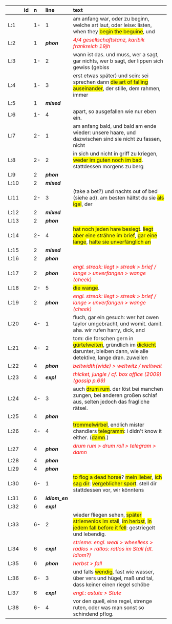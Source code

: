 |     |id |n   |line                   |text                                                                                                                                                                                                                                                                                        |
|:----|:--|:---|:----------------------|:-------------------------------------------------------------------------------------------------------------------------------------------------------------------------------------------------------------------------------------------------------------------------------------------|
|L:1  |   |1-  |1                      |am anfang war, oder zu beginn, welche art laut, oder leise: listen, when they <span style="background-color:#ff0;">begin the beguine</span>, und                                                                                                                                            |
|L:2  |   |1   |<b><i>phon</i></b>     |<span style="font-style:oblique;color:red;">4/4 gesellschaftstanz, karibik frankreich 19jh</span>                                                                                                                                                                                           |
|L:3  |   |1-  |2                      |wann ist das. und muss, wer a sagt, gar nichts, wer b sagt, der lippen sich gewiss (gebiss                                                                                                                                                                                                  |
|L:4  |   |1-  |3                      |erst etwas später) und sein: sei sprechen dann <span style="background-color:#ff0;">die art of falling auseinander</span>, der stille, dem rahmen, immer                                                                                                                                    |
|L:5  |   |1   |<b><i>mixed</i></b>    |<span style="font-style:oblique;color:red;"></span>                                                                                                                                                                                                                                         |
|L:6  |   |1-  |4                      |apart, so ausgefallen wie nur eben ein.                                                                                                                                                                                                                                                     |
|L:7  |   |2-  |1                      |am anfang bald, und bald am ende wieder: unsere haare, und dazwischen sind sie nicht zu fassen, nicht                                                                                                                                                                                       |
|L:8  |   |2-  |2                      |in sich und nicht in griff zu kriegen, <span style="background-color:#ff0;">weder im guten noch im bad</span>. stattdessen morgens zu berg                                                                                                                                                  |
|L:9  |   |2   |<b><i>phon</i></b>     |<span style="font-style:oblique;color:red;"></span>                                                                                                                                                                                                                                         |
|L:10 |   |2   |<b><i>mixed</i></b>    |<span style="font-style:oblique;color:red;"></span>                                                                                                                                                                                                                                         |
|L:11 |   |2-  |3                      |(take a bet?) und nachts out of bed (siehe ad). am besten hältst du sie <span style="background-color:#ff0;">als igel</span>, der                                                                                                                                                           |
|L:12 |   |2   |<b><i>mixed</i></b>    |<span style="font-style:oblique;color:red;"></span>                                                                                                                                                                                                                                         |
|L:13 |   |2   |<b><i>phon</i></b>     |<span style="font-style:oblique;color:red;"></span>                                                                                                                                                                                                                                         |
|L:14 |   |2-  |4                      |<span style="background-color:#ff0;">hat noch jeden hare besiegt</span>. <span style="background-color:#ff0;">liegt aber eine strähne im brief</span>, <span style="background-color:#ff0;">gar eine lange</span>, <span style="background-color:#ff0;">halte sie unverfänglich an</span>   |
|L:15 |   |2   |<b><i>mixed</i></b>    |<span style="font-style:oblique;color:red;"></span>                                                                                                                                                                                                                                         |
|L:16 |   |2   |<b><i>phon</i></b>     |<span style="font-style:oblique;color:red;"></span>                                                                                                                                                                                                                                         |
|L:17 |   |2   |<b><i>phon</i></b>     |<span style="font-style:oblique;color:red;">engl. streak: liegt > streak > brief / lange > unverfangen  > wange (cheek)</span>                                                                                                                                                              |
|L:18 |   |2-  |5                      |<span style="background-color:#ff0;">die wange</span>.                                                                                                                                                                                                                                      |
|L:19 |   |2   |<b><i>phon</i></b>     |<span style="font-style:oblique;color:red;">engl. streak: liegt > streak > brief / lange > unverfangen  > wange (cheek)</span>                                                                                                                                                              |
|L:20 |   |4-  |1                      |fluch, gar ein gesuch: wer hat owen taylor umgebracht, und womit. damit. aha. wir rufen harry, dick, and                                                                                                                                                                                    |
|L:21 |   |4-  |2                      |tom: die forschen gern in <span style="background-color:#ff0;">gürtelweiten</span>, gründlich im <span style="background-color:#ff0;">dickicht</span> darunter, bleiben dann, wie alle detektive, lange dran. zuweilen                                                                      |
|L:22 |   |4   |<b><i>phon</i></b>     |<span style="font-style:oblique;color:red;">beltwidth(wide) > weltwitz / weltweit</span>                                                                                                                                                                                                    |
|L:23 |   |4   |<b><i>expl</i></b>     |<span style="font-style:oblique;color:red;">thicket, jungle / cf. box office (2009) (gossip p.69)</span>                                                                                                                                                                                    |
|L:24 |   |4-  |3                      |auch <span style="background-color:#ff0;">drum rum</span>. der löst bei manchen zungen, bei anderen großen schlaf aus, selten jedoch das fragliche rätsel.                                                                                                                                  |
|L:25 |   |4   |<b><i>phon</i></b>     |<span style="font-style:oblique;color:red;"></span>                                                                                                                                                                                                                                         |
|L:26 |   |4-  |4                      |<span style="background-color:#ff0;">trommelwirbel</span>, endlich mister chandlers <span style="background-color:#ff0;">telegramm</span>: i didn't know it either. (<span style="background-color:#ff0;">damn</span>.)                                                                     |
|L:27 |   |4   |<b><i>phon</i></b>     |<span style="font-style:oblique;color:red;">drum rum > drum roll > telegram > damn</span>                                                                                                                                                                                                   |
|L:28 |   |4   |<b><i>phon</i></b>     |<span style="font-style:oblique;color:red;"></span>                                                                                                                                                                                                                                         |
|L:29 |   |4   |<b><i>phon</i></b>     |<span style="font-style:oblique;color:red;"></span>                                                                                                                                                                                                                                         |
|L:30 |   |6-  |1                      |<span style="background-color:#ff0;">to flog a dead horse</span>? <span style="background-color:#ff0;">mein lieber</span>, <span style="background-color:#ff0;">ich sag dir</span>: <span style="background-color:#ff0;">vergeblicher sport</span>. stell dir stattdessen vor, wir könntens |
|L:31 |   |6   |<b><i>idiom_en</i></b> |<span style="font-style:oblique;color:red;"></span>                                                                                                                                                                                                                                         |
|L:32 |   |6   |<b><i>expl</i></b>     |<span style="font-style:oblique;color:red;"></span>                                                                                                                                                                                                                                         |
|L:33 |   |6-  |2                      |wieder fliegen sehen, <span style="background-color:#ff0;">später striemenlos im stall</span>, <span style="background-color:#ff0;">im herbst</span>, <span style="background-color:#ff0;">in jedem fall before it fell</span>: gestriegelt und lebendig.                                   |
|L:34 |   |6   |<b><i>expl</i></b>     |<span style="font-style:oblique;color:red;">strieme: engl. weal > wheelless > radlos > ratlos: ratlos im Stall (dt. Idiom?)</span>                                                                                                                                                          |
|L:35 |   |6   |<b><i>phon</i></b>     |<span style="font-style:oblique;color:red;">herbst > fall</span>                                                                                                                                                                                                                            |
|L:36 |   |6-  |3                      |und falls <span style="background-color:#ff0;">wendig</span>, fast wie wasser, über vers und hügel, maß und tal, dass keiner einen riegel schöbe                                                                                                                                            |
|L:37 |   |6   |<b><i>expl</i></b>     |<span style="font-style:oblique;color:red;">engl.: astute > Stute</span>                                                                                                                                                                                                                    |
|L:38 |   |6-  |4                      |vor den quell, eine regel, strenge ruten, oder was man sonst so schindend pflog.                                                                                                                                                                                                            |
